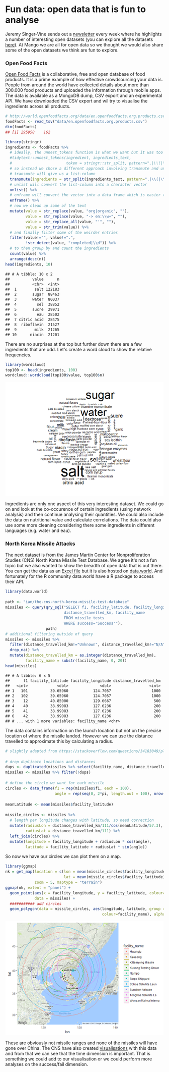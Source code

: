 # Fun data: open data that is fun to analyse



Jeremy Singer-Vine sends out a [newsletter](https://tinyletter.com/data-is-plural) every week where he highlights a number of interesting open datasets (you can explore all the datasets [here](https://docs.google.com/spreadsheets/d/1wZhPLMCHKJvwOkP4juclhjFgqIY8fQFMemwKL2c64vk/edit#gid=0)). At Mango we are all for open data so we thought we would also share some of the open datasets we think are fun to explore.  

### Open Food Facts
[Open Food Facts](https://world.openfoodfacts.org/) is a collaborative, free and open database of food products. It is a prime example of how effective crowdsourcing your data is. People from around the world have collected details about more than 300.000 food products and uploaded the information through mobile apps. The data is available as a MongoDB dump, CSV export and an experimental API. We have downloaded the CSV export and wil try to visualise the ingredients across all products.


```r
# http://world.openfoodfacts.org/data/en.openfoodfacts.org.products.csv
foodFacts <- read_tsv("data/en.openfoodfacts.org.products.csv")
dim(foodFacts)
## [1] 295958    162
```

```r
library(stringr)
ingredients <- foodFacts %>%
  # ideally, the unnest_tokens function is what we want but it was too slow
  #tidytext::unnest_tokens(ingredient, ingredients_text,
  #                        token = stringr::str_split, pattern=",|\\(|\\)|\\[|\\]") %>%
  # so instead we chose a different approach involving transmute and unlist
  # transmute will give us a list-column
  transmute(ingredients = str_split(ingredients_text, pattern=",|\\(|\\)|\\[|\\]")) %>%
  # unlist will convert the list-column into a character vector
  unlist() %>%
  # enframe will convert the vector into a data frame which is easier to groupby
  enframe() %>%
  # now we clean up some of the text
  mutate(value = str_replace(value, "org|organic", ""),
         value = str_replace(value, "-> en:\\w+", ""),
         value = str_replace_all(value, "'", ""),
         value = str_trim(value)) %>%
  # and finally filter some of the weirder entries
  filter(value!="", value!=".",
         !str_detect(value, "completed|\\d")) %>%
  # to then group by and count the ingredients
  count(value) %>%
  arrange(desc(n))
head(ingredients, 10)
```

```
## # A tibble: 10 x 2
##          value      n
##          <chr>  <int>
##  1        salt 122183
##  2       sugar  88463
##  3       water  80037
##  4         sel  38852
##  5       sucre  29971
##  6         eau  28502
##  7 citric acid  28475
##  8  riboflavin  21527
##  9        milk  21265
## 10      niacin  21201
```

There are no surprises at the top but further down there are a few ingredients that are odd. Let's create a word cloud to show the relative frequencies.


```r
library(wordcloud)
top100 <- head(ingredients, 100)
wordcloud::wordcloud(top100$value, top100$n)
```

![](fun_data_files/figure-html/unnamed-chunk-3-1.png)<!-- -->

Ingredients are only one aspect of this very interesting dataset. We could go on and look at the co-occurence of certain ingredients (using network analysis) and then continue analysing their quantities. We could also include the data on nutritional value and calculate correlations. The data could also use some more cleaning considering there some ingredients in different languages (e.g. water and eau).

### North Korea Missile Attacks
The next dataset is from the James Martin Center for Nonproliferation Studies (CNS) North Korea Missile Test Database. We agree it's not a fun topic but we also wanted to show the breadth of open data that is out there. You can get the data as an [Excel file](https://www.nti.org/documents/2137/north_korea_missile_test_database.xlsx) but it is also hosted on [data.world](https://data.world/ian/the-cns-north-korea-missile-test-database). And fortunately for the R community data.world have a R package to access their API.   



```r
library(data.world)

path <- "ian/the-cns-north-korea-missile-test-database"
missiles <- query(qry_sql("SELECT f1, facility_latitude, facility_longitude, 
                          distance_travelled_km, facility_name 
                          FROM missile_tests 
                          WHERE success='Success'"), 
                  path)
# additional filtering outside of query
missiles <- missiles %>% 
  filter(distance_travelled_km!="Unknown", distance_travelled_km!="N/A") %>% 
  drop_na() %>% 
  mutate(distance_travelled_km = as.integer(distance_travelled_km),
         facility_name = substr(facility_name, 0, 20))
head(missiles)
```

```
## # A tibble: 6 x 5
##      f1 facility_latitude facility_longitude distance_travelled_km
##   <int>             <dbl>              <dbl>                 <int>
## 1   101          39.65960           124.7057                  1000
## 2   102          39.65960           124.7057                  1000
## 3    12          40.85000           129.6667                   500
## 4    40          38.99083           127.6236                   200
## 5    41          38.99083           127.6236                   200
## 6    42          38.99083           127.6236                   200
## # ... with 1 more variables: facility_name <chr>
```
The data contains information on the launch location but not on the precise location of where the missile landed. However we can use the distance travelled to approximate this by calculating a radius.


```r
# slightly adapted from https://stackoverflow.com/questions/34183049/plot-circle-with-a-certain-radius-around-point-on-a-map-in-ggplot2#34187454

# drop duplicate locations and distances
dups <- duplicated(missiles %>% select(facility_name, distance_travelled_km))
missiles <- missiles %>% filter(!dups)

# define the circle we want for each missile
circles <- data_frame(f1 = rep(missiles$f1, each = 100),
                      angle = rep(seq(0, 2*pi, length.out = 100), nrow(missiles)))

meanLatitude <- mean(missiles$facility_latitude)

missile_circles <- missiles %>% 
  # length per longitude changes with latitude, so need correction
  mutate(radiusLon = distance_travelled_km/111/cos(meanLatitude/57.3),
         radiusLat = distance_travelled_km/111) %>% 
  left_join(circles) %>% 
  mutate(longitude = facility_longitude + radiusLon * cos(angle),
         latitude = facility_latitude + radiusLat * sin(angle))
```

So now we have our circles we can plot them on a map.


```r
library(ggmap)
nk = get_map(location = c(lon = mean(missile_circles$facility_longitude), 
                          lat = mean(missile_circles$facility_latitude)), 
             zoom = 5, maptype = "terrain")
ggmap(nk, extent = "panel") + 
  geom_point(aes(x = facility_longitude, y = facility_latitude, colour=facility_name), 
             data = missiles) +
  ########### add circles
  geom_polygon(data = missile_circles, aes(longitude, latitude, group = f1, 
                                           colour=facility_name), alpha = 0)
```

![](fun_data_files/figure-html/unnamed-chunk-6-1.png)<!-- -->

These are obviously not missile ranges and none of the missiles will have gone over China. The CNS have also created [visualisations](http://www.nti.org/analysis/articles/cns-north-korea-missile-test-database/) with this data and from that we can see that the time dimension is important. That is something we could add to our visualisation or we could perform more analyses on the success/fail dimension.   

